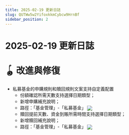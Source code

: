 ```yaml
---
title: 2025-02-19 更新日誌
slug: QUTWw5w2YifoxkkmCybcw9HrnBf
sidebar_position: 2
---
```



# 2025-02-19 更新日誌

# 🪀 改進與修復

- 私募基金的申購規則和贖回規則文案支持自定義配置​
    - 份額確認所需天數支持選擇日期類型；
    - 新增申購補充說明；
    - 路徑：「基金管理」-「私募基金」
        <img src="/assets/TG0kbEpMcoEnYxxI9fHcL0y1nTf.png" src-width="3650" src-height="2166" align="center"/>
    - 贖回提前天數、資金到賬所需時間支持選擇日期類型；​
    - 新增贖回補充說明；
    - 路徑：「基金管理」-「私募基金」
        <img src="/assets/KX4Hb5u9boGByvxqztHcNYVJnKb.png" src-width="3660" src-height="2158" align="center"/>

